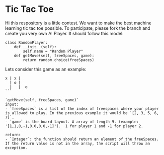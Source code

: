 # Tic Tac Toe
Hi this respository is a little contest. We want to make the best machine learning tic tac toe possible. To participate, please fork the branch and create you very own AI Player. It should follow this model:

````
class RandomPlayer:
    def __init__(self):
        self.name = "Random Player"
    def getMove(self, freeSpaces, game):
        return random.choice(freeSpaces)
````

Lets consider this game as an example:
````
x | x |  
  | o |  
  |   |  o
```

`getMove(self, freeSpaces, game)`
input: 
- `freeSpaces` is a list of the index of freespaces where your player is allowed to play. In the previous example it would be `[2, 3, 5, 6, 7]`.
- `game` is the board layout. A array of length 9. (example: '[1,1,0,-1,0,0,0,0,-1]').  1 for player 1 and -1 for player 2.

return:
- `Integer`: the function should return an element of the freeSpaces. If the return value is not in the array, the script will throw an exception.
